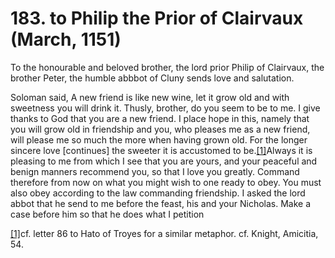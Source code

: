 # 183. to Philip the Prior of Clairvaux \(March, 1151\)

To the honourable and beloved brother, the lord prior Philip of Clairvaux, the brother Peter, the humble abbbot of Cluny sends love and salutation.

Soloman said, A new friend is like new wine, let it grow old and with sweetness you will drink it. Thusly, brother, do you seem to be to me. I give thanks to God that you are a new friend. I place hope in this, namely that you will grow old in friendship and you, who pleases me as a new friend, will please me so much the more when having grown old. For the longer sincere love \[continues\] the sweeter it is accustomed to be.[\[1\]](applewebdata://AECA5F8B-282A-45F0-965D-D9329729B55A#_ftn1)Always it is pleasing to me from which I see that you are yours, and your peaceful and benign manners recommend you, so that I love you greatly. Command therefore from now on what you might wish to one ready to obey. You must also obey according to the law commanding friendship. I asked the lord abbot that he send to me before the feast, his and your Nicholas. Make a case before him so that he does what I petition  


[\[1\]](applewebdata://AECA5F8B-282A-45F0-965D-D9329729B55A#_ftnref1)cf. letter 86 to Hato of Troyes for a similar metaphor. cf. Knight, Amicitia, 54.

